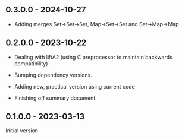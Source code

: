 ## 0.3.0.0 - 2024-10-27

* Adding merges Set->Set->Set, Map->Set->Set and Set->Map->Map

## 0.2.0.0 - 2023-10-22

* Dealing with liftA2 (using C preprocessor to maintain backwards compatibility)

* Bumping dependency versions.

* Adding new, practical version using current code

* Finishing off summary document.

## 0.1.0.0 - 2023-03-13

Initial version
